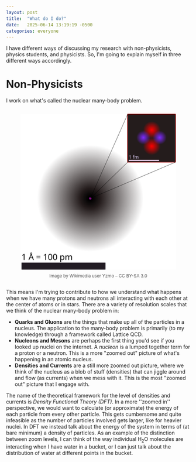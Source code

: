 ```yaml
---
layout: post
title:  "What do I do?"
date:   2025-06-14 13:19:19 -0500
categories: everyone
---
```


I have different ways of discussing my research with non-physicists, physics students, and physicists. 
So, I'm going to explain myself in three different ways accordingly. 

# Non-Physicists 
I work on what's called the nuclear many-body problem.
<figure style="text-align: center; padding: 1em 0;">
  <img src="/assets/images/wiki_nucleus_atom.png" alt="Nucleus diagram" style="max-width: 100%; height: auto;" />
  <figcaption style="font-size: 0.85em; color: #555; margin-top: 0.5em;">
    Image by Wikimedia user Yzmo – CC BY-SA 3.0
  </figcaption>
</figure>

This means I'm trying to contribute to how we understand what happens when we have many protons and neutrons all interacting with each other at the center of atoms or in stars.
There are a variety of resolution scales that we think of the nuclear many-body problem in: 
- **Quarks and Gluons** are the things that make up all of the particles in a nucleus. 
The application to the many-body problem is primarily (to my knowledge) through a framework called Lattice QCD. 
- **Nucleons and Mesons** are perhaps the first thing you'd see if you looked up nuclei on the internet.
A *nucleon* is a lumped together term for a proton or a neutron.
This is a more "zoomed out" picture of what's happening in an atomic nucleus.
- **Densities and Currents** are a still more zoomed out picture, where we think of the nucleus as a blob of stuff (densities) that can jiggle around and flow (as currents) when we mess with it. 
This is the most "zoomed out" picture that I engage with. 

The name of the theoretical framework for the level of densities and currents is *Density Functional Theory (DFT)*. 
In a more ''zoomed in'' perspective, we would want to calculate (or approximate) the energy of each particle from every other particle.
This gets cumbersome and quite infeasible as the number of particles involved gets larger, like for heavier nuclei. 
In DFT we instead talk about the energy of the system in terms of (at bare minimum) a density of particles.
As an example of the distinction between zoom levels, I can think of the way individual H$_2$O molecules are interacting when I have water in a bucket, or I can just talk about the distribution of water at different points in the bucket. 




